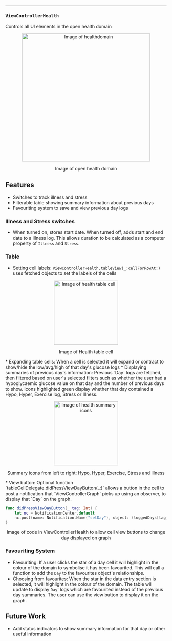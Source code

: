 ---

### `ViewControllerHealth`
Controls all UI elements in the open health domain

<p align="center">
<img src="https://raw.githubusercontent.com/danwells96/ARISES/master/DocFiles/img/healthdomain.png" alt="Image of healthdomain" width="400"/>
</p>
<p align="center">
Image of open health domain
</p>


## Features
* Switches to track illness and stress
* Filterable table showing summary information about previous days
* Favouriting system to save and view previous day logs

### Illness and Stress switches
*   When turned on, stores start date. When turned off, adds start and end date to a illness log. This allows duration to be calculated as a computer property of `Illness` and `Stress`.

### Table
* Setting cell labels: `ViewControllerHealth.tableView(_:cellForRowAt:)` uses fetched objects to set the labels of the cells
<p align="center">
<img src="https://raw.githubusercontent.com/danwells96/ARISES/master/DocFiles/img/healthcell.png" alt="Image of health table cell" width="200"/>
</p>
<p align="center">
Image of Health table cell
</p>
* Expanding table cells: When a cell is selected it will expand or contract to show/hide the low/avg/high of that day's glucose logs
* Displaying summaries of previous day's information: Previous `Day` logs are fetched, then filtered based on user's selected filters such as whether the user had a hypoglycaemic glucose value on that day and the number of previous days to show. Icons highlighted green display whether that day contained a Hypo, Hyper, Exercise log, Stress or Illness.
<p align="center">
<img src="https://raw.githubusercontent.com/danwells96/ARISES/master/DocFiles/img/healthicons.png" alt="Image of health summary icons" width="200"/>
</p>
<p align="center">
Summary icons from left to right: Hypo, Hyper, Exercise, Stress and Illness
</p>
* View button: Optional function `tableCellDelegate.didPressViewDayButton(_:)` allows a button in the cell to post a notification that `ViewControllerGraph` picks up using an observer, to display that `Day` on the graph.

```swift 
func didPressViewDayButton(_ tag: Int) {
    let nc = NotificationCenter.default
    nc.post(name: Notification.Name("setDay"), object: (loggedDays[tag].date)!)
}
```
<p align="center">
Image of code in ViewControllerHealth to allow cell view buttons to change day displayed on graph
</p>

### Favouriting System
* Favouriting: If a user clicks the star of a day cell it will highlight in the colour of the domain to symbolise it has been favourited. This will call a function to add the `Day` to the favourites object's relationships. 
* Choosing from favourites: When the star in the data entry section is selected, it will highlight in the colour of the domain. The table will update to display `Day`' logs which are favourited instead of the previous day summaries. The user can use the view button to display it on the graph.

## Future Work
* Add status indicators to show summary information for that day or other useful information
